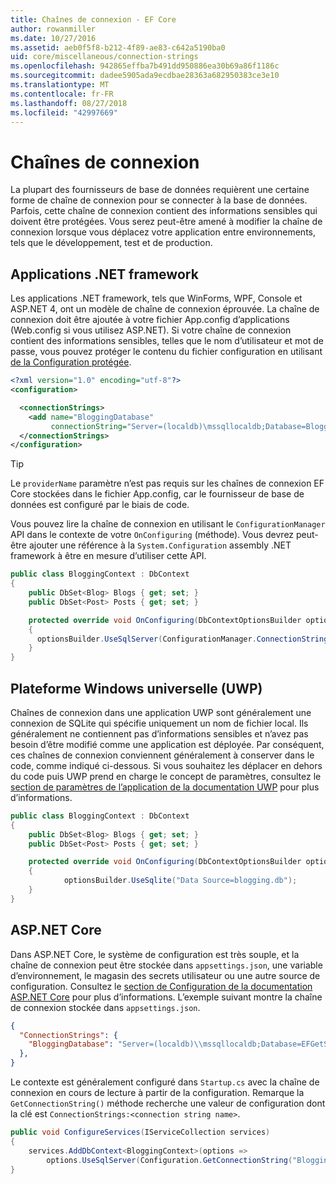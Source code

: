 ```yaml
---
title: Chaînes de connexion - EF Core
author: rowanmiller
ms.date: 10/27/2016
ms.assetid: aeb0f5f8-b212-4f89-ae83-c642a5190ba0
uid: core/miscellaneous/connection-strings
ms.openlocfilehash: 942865effba7b491dd950886ea30b69a86f1186c
ms.sourcegitcommit: dadee5905ada9ecdbae28363a682950383ce3e10
ms.translationtype: MT
ms.contentlocale: fr-FR
ms.lasthandoff: 08/27/2018
ms.locfileid: "42997669"
---
```

# <a name="connection-strings"></a>Chaînes de connexion

La plupart des fournisseurs de base de données requièrent une certaine forme de chaîne de connexion pour se connecter à la base de données. Parfois, cette chaîne de connexion contient des informations sensibles qui doivent être protégées. Vous serez peut-être amené à modifier la chaîne de connexion lorsque vous déplacez votre application entre environnements, tels que le développement, test et de production.

## <a name="net-framework-applications"></a>Applications .NET framework

Les applications .NET framework, tels que WinForms, WPF, Console et ASP.NET 4, ont un modèle de chaîne de connexion éprouvée. La chaîne de connexion doit être ajoutée à votre fichier App.config d’applications (Web.config si vous utilisez ASP.NET). Si votre chaîne de connexion contient des informations sensibles, telles que le nom d’utilisateur et mot de passe, vous pouvez protéger le contenu du fichier configuration en utilisant [de la Configuration protégée](https://docs.microsoft.com/dotnet/framework/data/adonet/connection-strings-and-configuration-files#encrypting-configuration-file-sections-using-protected-configuration).

``` xml
<?xml version="1.0" encoding="utf-8"?>
<configuration>

  <connectionStrings>
    <add name="BloggingDatabase"
         connectionString="Server=(localdb)\mssqllocaldb;Database=Blogging;Trusted_Connection=True;" />
  </connectionStrings>
</configuration>
```

> [!TIP]  
> Le `providerName` paramètre n’est pas requis sur les chaînes de connexion EF Core stockées dans le fichier App.config, car le fournisseur de base de données est configuré par le biais de code.

Vous pouvez lire la chaîne de connexion en utilisant le `ConfigurationManager` API dans le contexte de votre `OnConfiguring` (méthode). Vous devrez peut-être ajouter une référence à la `System.Configuration` assembly .NET framework à être en mesure d’utiliser cette API.

``` csharp
public class BloggingContext : DbContext
{
    public DbSet<Blog> Blogs { get; set; }
    public DbSet<Post> Posts { get; set; }

    protected override void OnConfiguring(DbContextOptionsBuilder optionsBuilder)
    {
      optionsBuilder.UseSqlServer(ConfigurationManager.ConnectionStrings["BloggingDatabase"].ConnectionString);
    }
}
```

## <a name="universal-windows-platform-uwp"></a>Plateforme Windows universelle (UWP)

Chaînes de connexion dans une application UWP sont généralement une connexion de SQLite qui spécifie uniquement un nom de fichier local. Ils généralement ne contiennent pas d’informations sensibles et n’avez pas besoin d’être modifié comme une application est déployée. Par conséquent, ces chaînes de connexion conviennent généralement à conserver dans le code, comme indiqué ci-dessous. Si vous souhaitez les déplacer en dehors du code puis UWP prend en charge le concept de paramètres, consultez le [section de paramètres de l’application de la documentation UWP](https://docs.microsoft.com/windows/uwp/app-settings/store-and-retrieve-app-data) pour plus d’informations.

``` csharp
public class BloggingContext : DbContext
{
    public DbSet<Blog> Blogs { get; set; }
    public DbSet<Post> Posts { get; set; }

    protected override void OnConfiguring(DbContextOptionsBuilder optionsBuilder)
    {
            optionsBuilder.UseSqlite("Data Source=blogging.db");
    }
}
```

## <a name="aspnet-core"></a>ASP.NET Core

Dans ASP.NET Core, le système de configuration est très souple, et la chaîne de connexion peut être stockée dans `appsettings.json`, une variable d’environnement, le magasin des secrets utilisateur ou une autre source de configuration. Consultez le [section de Configuration de la documentation ASP.NET Core](https://docs.asp.net/en/latest/fundamentals/configuration.html) pour plus d’informations. L’exemple suivant montre la chaîne de connexion stockée dans `appsettings.json`.

``` json
{
  "ConnectionStrings": {
    "BloggingDatabase": "Server=(localdb)\\mssqllocaldb;Database=EFGetStarted.ConsoleApp.NewDb;Trusted_Connection=True;"
  },
}
```

Le contexte est généralement configuré dans `Startup.cs` avec la chaîne de connexion en cours de lecture à partir de la configuration. Remarque la `GetConnectionString()` méthode recherche une valeur de configuration dont la clé est `ConnectionStrings:<connection string name>`.

``` csharp
public void ConfigureServices(IServiceCollection services)
{
    services.AddDbContext<BloggingContext>(options =>
        options.UseSqlServer(Configuration.GetConnectionString("BloggingDatabase")));
}
```
